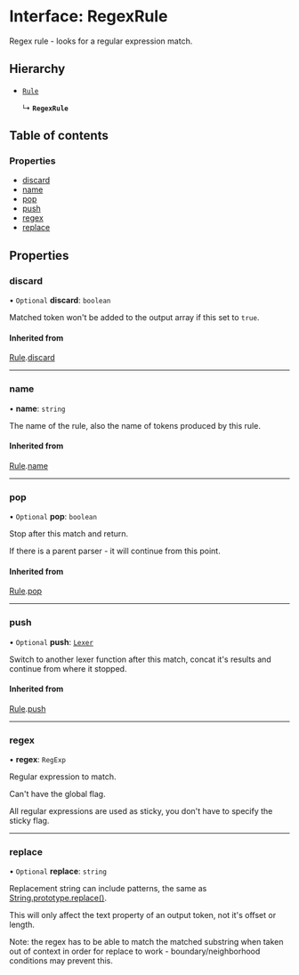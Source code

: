 # Interface: RegexRule

Regex rule - looks for a regular expression match.

## Hierarchy

- [`Rule`](Rule.md)

  ↳ **`RegexRule`**

## Table of contents

### Properties

- [discard](RegexRule.md#discard)
- [name](RegexRule.md#name)
- [pop](RegexRule.md#pop)
- [push](RegexRule.md#push)
- [regex](RegexRule.md#regex)
- [replace](RegexRule.md#replace)

## Properties

### discard

• `Optional` **discard**: `boolean`

Matched token won't be added to the output array if this set to `true`.

#### Inherited from

[Rule](Rule.md).[discard](Rule.md#discard)

___

### name

• **name**: `string`

The name of the rule, also the name of tokens produced by this rule.

#### Inherited from

[Rule](Rule.md).[name](Rule.md#name)

___

### pop

• `Optional` **pop**: `boolean`

Stop after this match and return.

If there is a parent parser - it will continue from this point.

#### Inherited from

[Rule](Rule.md).[pop](Rule.md#pop)

___

### push

• `Optional` **push**: [`Lexer`](../index.md#lexer)

Switch to another lexer function after this match,
concat it's results and continue from where it stopped.

#### Inherited from

[Rule](Rule.md).[push](Rule.md#push)

___

### regex

• **regex**: `RegExp`

Regular expression to match.

Can't have the global flag.

All regular expressions are used as sticky,
you don't have to specify the sticky flag.

___

### replace

• `Optional` **replace**: `string`

Replacement string can include patterns,
the same as [String.prototype.replace()](https://developer.mozilla.org/en-US/docs/Web/JavaScript/Reference/Global_Objects/String/replace#specifying_a_string_as_a_parameter).

This will only affect the text property of an output token, not it's offset or length.

Note: the regex has to be able to match the matched substring when taken out of context
in order for replace to work - boundary/neighborhood conditions may prevent this.
